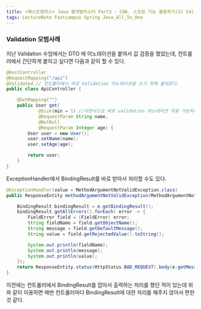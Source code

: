 ```yaml
---
title: <패스트캠퍼스> Java 웹개발마스터 Part3 - CH6. 스프링 기능 활용하기(3) Validation 모범사례
tags: LectureNote Fastcampus Spring Java_All_In_One
---
```


### Validation 모범사례

지난 Validation 수업에서는 DTO 에 어노테이션을 붙여서 값 검증을 했었는데, 컨트롤러에서 간단하게 붙이고
싶다면 다음과 같이 할 수 있다.

~~~java
@RestController
@RequestMapping("/api")
@Validated // 컨트롤러에서 바로 Validation 어노테이션을 쓰기 위해 붙여준다.
public class ApiController {

    @GetMapping("")
    public User get(
            @Size(min = 1) //이런식으로 바로 validation 어노테이션 적용 가능하다.
            @RequestParam String name,
            @NotNull
            @RequestParam Integer age) {
        User user = new User();
        user.setName(name);
        user.setAge(age);

        return user;
    }
}
~~~

ExceptionHandler에서 BindingResult를 바로 받아서 처리할 수도 있다.

~~~java
@ExceptionHandler(value = MethodArgumentNotValidException.class)
public ResponseEntity methodArgumentNotValidException(MethodArgumentNotValidException e){

    BindingResult bindingResult = e.getBindingResult();
    bindingResult.getAllErrors().forEach( error -> {
        FieldError field = (FieldError) error;
        String fieldName = field.getObjectName();
        String message = field.getDefaultMessage();
        String value = field.getRejectedValue().toString();

        System.out.println(fieldName);
        System.out.println(message);
        System.out.println(value);
    });
    return ResponseEntity.status(HttpStatus.BAD_REQUEST).body(e.getMessage());
}
~~~

이전에는 컨트롤러에서 BindingResult를 잡아서 출력하는 처리를 했던 적이 있는데 위와 같이 이용하면 매번
컨트롤러마다 BindingResult에 대한 처리를 해주지 않아서 편한 것 같다.
